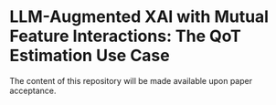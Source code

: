 # LLM-Augmented XAI with Mutual Feature Interactions: The QoT Estimation Use Case

The content of this repository will be made available upon paper acceptance.
